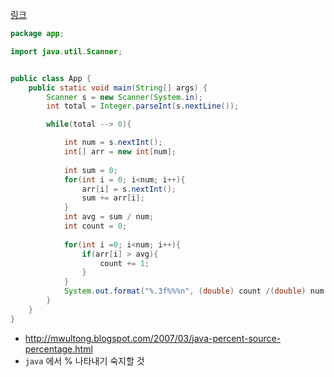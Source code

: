 [링크](https://www.acmicpc.net/problem/2164)

```java
package app;

import java.util.Scanner;


public class App {
    public static void main(String[] args) {
        Scanner s = new Scanner(System.in);
        int total = Integer.parseInt(s.nextLine());

        while(total --> 0){

            int num = s.nextInt();
            int[] arr = new int[num];
    
            int sum = 0;
            for(int i = 0; i<num; i++){
                arr[i] = s.nextInt();
                sum += arr[i];
            }
            int avg = sum / num;
            int count = 0;
    
            for(int i =0; i<num; i++){
                if(arr[i] > avg){
                    count += 1;
                }
            }
            System.out.format("%.3f%%%n", (double) count /(double) num * 100.0);    
        }
    }    
}
```

- http://mwultong.blogspot.com/2007/03/java-percent-source-percentage.html
- `java` 에서 % 나타내기 숙지할 것